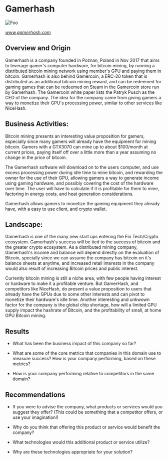 # Gamerhash

![Foo](https://gamerhash.com/images/gamerhash-logo.svg)

*www.gamerhash.com*

## Overview and Origin

Gamerhash is a company founded in Poznan, Poland in Nov 2017 that aims to leverage gamer's computer hardware, for bitcoin mining, by running a distributed bitcoin mining network using member's GPU and paying them in bitcoin. Gamerhash is also behind Gamercoin, a ERC-20 token that is distributed as an additional bitcoin mining reward, and can be redeemed for gaming games that can be redeemed on Steam in the Gamercoin store run by Gamerhash. The Gamercoin white paper lists the Patryk Pusch as the CEO of the company. The idea for the company came from giving gamers a way to monetize their GPU's processing power, similar to other services like NiceHash. 

## Business Activities:

Bitcoin mining presents an interesting value proposition for gamers, especially since many gamers will already have the equipment for mining bitcoin. Gamers with a GTX3070 can mine up to about $100/month at current prices, paying itself off over a little more than a year assuming no change in the price of bitcoin. 

The Gamerhash software will download on to the users computer, and use excess processing power during idle time to mine bitcoin, and rewarding the owner for the use of their GPU, allowing gamers a way to generate income using gaming hardware, and possibly covering the cost of the hardware over time. The user will have to calculate if it is profitable for them to mine, factoring in energy costs, and heat generation considerations.

Gamerhash allows gamers to monetize the gaming equipment they already have, with a easy to use client, and crypto wallet.

## Landscape:

Gamerhash is one of the many new start ups entering the Fin Tech/Crypto ecosystem. Gamerhash's success will be tied to the success of bitcoin and the greater crypto ecosystem. As a distributed mining company, Gamerhash's income and balance will depend directly on the evaluation of Bitcoin, specially since we can assume the company has bitcoin on it's balance sheets at anytime, and increased retail interests in the company would also result of increasing Bitcoin prices and public interest.

Currently bitcoin mining is still a niche area, with few people having interest or hardware to make it a profitable venture. But GamerHash, and competitors like NiceHash, do present a value proposition to users that already have the GPUs due to some other interests and can pivot to monetize their hardware's idle time. Another interesting and unkwown factor for the company is the global chip shortage, how will a limited GPU supply impact the hashrate of Bitcoin, and the profitability of small, at home GPU Bitcoin mining.

## Results

* What has been the business impact of this company so far?

* What are some of the core metrics that companies in this domain use to measure success? How is your company performing, based on these metrics?

* How is your company performing relative to competitors in the same domain?


## Recommendations

* If you were to advise the company, what products or services would you suggest they offer? (This could be something that a competitor offers, or use your imagination!)

* Why do you think that offering this product or service would benefit the company?

* What technologies would this additional product or service utilize?

* Why are these technologies appropriate for your solution?